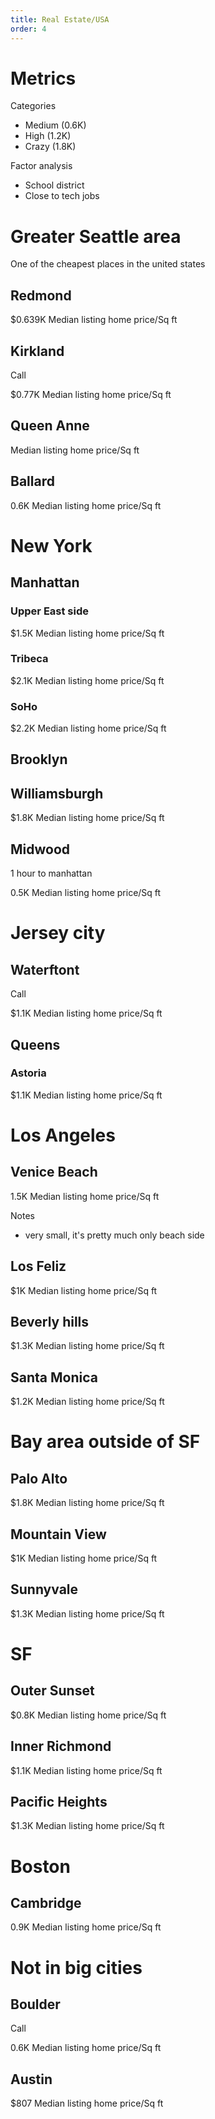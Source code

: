 ```yaml
--- 
title: Real Estate/USA
order: 4
---
```



# Metrics

Categories
- Medium (0.6K)
- High (1.2K)
- Crazy (1.8K)

Factor analysis
- School district
- Close to tech jobs

# Greater Seattle area

One of the cheapest places in the united states

## Redmond

$0.639K Median listing home price/Sq ft

## Kirkland

Call

$0.77K Median listing home price/Sq ft

## Queen Anne

Median listing home price/Sq ft

## Ballard

0.6K Median listing home price/Sq ft

# New York

## Manhattan

### Upper East side

$1.5K Median listing home price/Sq ft

### Tribeca

$2.1K Median listing home price/Sq ft

### SoHo

$2.2K Median listing home price/Sq ft

## Brooklyn

## Williamsburgh

$1.8K Median listing home price/Sq ft

## Midwood

1 hour to manhattan

0.5K Median listing home price/Sq ft

# Jersey city

## Waterftont
Call

$1.1K Median listing home price/Sq ft

## Queens

### Astoria

$1.1K Median listing home price/Sq ft

# Los Angeles

## Venice Beach

1.5K Median listing home price/Sq ft

Notes
- very small, it's pretty much only beach side

## Los Feliz

$1K Median listing home price/Sq ft

## Beverly hills

$1.3K Median listing home price/Sq ft

## Santa Monica

$1.2K Median listing home price/Sq ft

# Bay area outside of SF

## Palo Alto

$1.8K Median listing home price/Sq ft

## Mountain View

$1K Median listing home price/Sq ft

## Sunnyvale

$1.3K Median listing home price/Sq ft

# SF

## Outer Sunset

$0.8K Median listing home price/Sq ft

## Inner Richmond

$1.1K Median listing home price/Sq ft

## Pacific Heights

$1.3K Median listing home price/Sq ft

# Boston

## Cambridge

0.9K Median listing home price/Sq ft

# Not in big cities

## Boulder
Call

0.6K Median listing home price/Sq ft


## Austin

$807 Median listing home price/Sq ft
